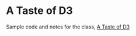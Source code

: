 # A Taste of D3

Sample code and notes for the class, [A Taste of D3](http://datachefs.github.io/atasteofd3/)
